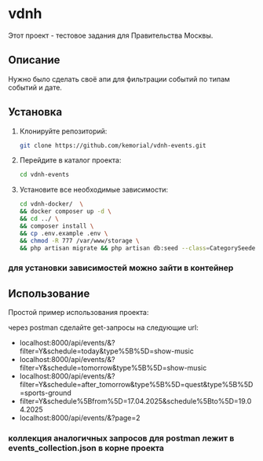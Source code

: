 # vdnh

Этот проект - тестовое задания для Правительства Москвы.

## Описание

Нужно было сделать своё апи для фильтрации событий по типам событий и дате.

## Установка

1. Клонируйте репозиторий:
    ```bash
    git clone https://github.com/kemorial/vdnh-events.git
    ```

2. Перейдите в каталог проекта:
    ```bash
    cd vdnh-events
    ```

3. Установите все необходимые зависимости:
    ```bash
    cd vdnh-docker/  \
    && docker composer up -d \ 
    && cd ../ \
    && composer install \
    && cp .env.example .env \
    && chmod -R 777 /var/www/storage \
    && php artisan migrate && php artisan db:seed --class=CategorySeeder && php artisan db:seed --class=EventSeeder
    ```
### для установки зависимостей можно зайти в контейнер
## Использование

Простой пример использования проекта:

через postman сделайте get-запросы на следующие url:

 - localhost:8000/api/events/&?filter=Y&schedule=today&type%5B%5D=show-music
 - localhost:8000/api/events/&?filter=Y&schedule=tomorrow&type%5B%5D=show-music
 - localhost:8000/api/events/&?filter=Y&schedule=after_tomorrow&type%5B%5D=quest&type%5B%5D=sports-ground
 - filter=Y&schedule%5Bfrom%5D=17.04.2025&schedule%5Bto%5D=19.04.2025
 - localhost:8000/api/events/&?page=2

### коллекция аналогичных запросов для postman лежит в events_collection.json в корне проекта 
